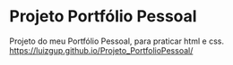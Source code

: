 # Projeto Portfólio Pessoal
 Projeto do meu Portfólio Pessoal, para praticar html e css.
https://luizgup.github.io/Projeto_PortfolioPessoal/
